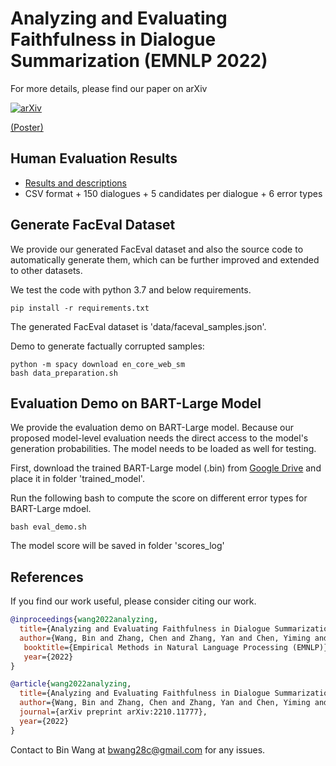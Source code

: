 # Analyzing and Evaluating Faithfulness in Dialogue Summarization (EMNLP 2022)

For more details, please find our paper on arXiv

[![arXiv](https://img.shields.io/badge/arXiv-Paper-<COLOR>.svg)](https://arxiv.org/abs/2210.11777)

[(Poster)](poster.pdf)


## Human Evaluation Results

- [Results and descriptions](https://github.com/BinWang28/FacEval/tree/main/human_result)
- CSV format + 150 dialogues + 5 candidates per dialogue + 6 error types

## Generate FacEval Dataset

We provide our generated FacEval dataset and also the source code to automatically generate them, which can be further improved and extended to other datasets.

We test the code with python 3.7 and below requirements.

```
pip install -r requirements.txt
```

The generated FacEval dataset is 'data/faceval_samples.json'.

Demo to generate factually corrupted samples:
```
python -m spacy download en_core_web_sm
bash data_preparation.sh
```

## Evaluation Demo on BART-Large Model

We provide the evaluation demo on BART-Large model. Because our proposed model-level evaluation needs the direct access to the model's generation probabilities. The model needs to be loaded as well for testing.

First, download the trained BART-Large model (.bin) from [Google Drive](https://drive.google.com/drive/folders/1XRpewVDUZwaQr8CVYCDd85Ob-VL0LbhL?usp=sharing) and place it in folder 'trained_model'.

Run the following bash to compute the score on different error types for BART-Large mdoel.
```
bash eval_demo.sh
```
The model score will be saved in folder 'scores_log'

## References

If you find our work useful, please consider citing our work.

```bibtex
@inproceedings{wang2022analyzing,
  title={Analyzing and Evaluating Faithfulness in Dialogue Summarization},
  author={Wang, Bin and Zhang, Chen and Zhang, Yan and Chen, Yiming and Li, Haizhou},
   booktitle={Empirical Methods in Natural Language Processing (EMNLP)},
   year={2022}
}
```

```bibtex
@article{wang2022analyzing,
  title={Analyzing and Evaluating Faithfulness in Dialogue Summarization},
  author={Wang, Bin and Zhang, Chen and Zhang, Yan and Chen, Yiming and Li, Haizhou},
  journal={arXiv preprint arXiv:2210.11777},
  year={2022}
}
```



Contact to Bin Wang at [bwang28c@gmail.com](mailto:bwang28c@gmail.com) for any issues.